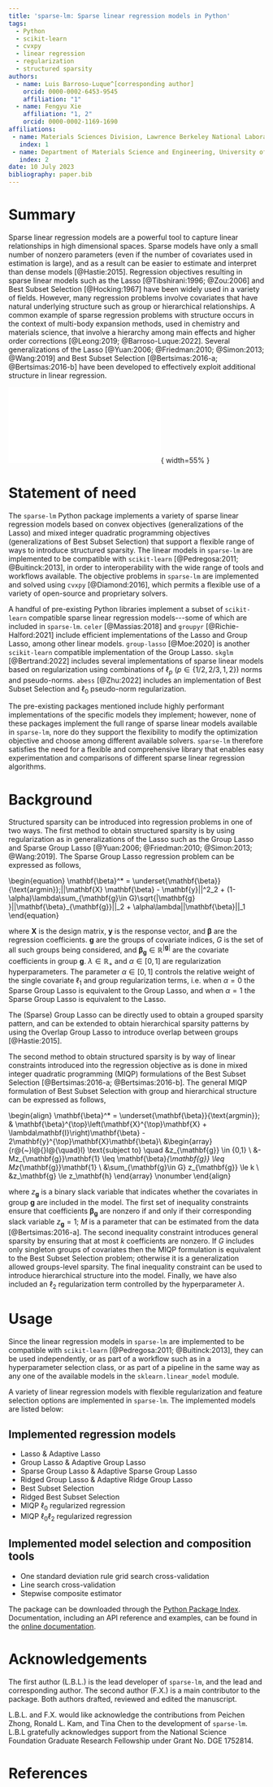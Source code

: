 ```yaml
---
title: 'sparse-lm: Sparse linear regression models in Python'
tags:
  - Python
  - scikit-learn
  - cvxpy
  - linear regression
  - regularization
  - structured sparsity
authors:
  - name: Luis Barroso-Luque^[corresponding author]
    orcid: 0000-0002-6453-9545
    affiliation: "1"
  - name: Fengyu Xie
    affiliation: "1, 2"
    orcid: 0000-0002-1169-1690
affiliations:
 - name: Materials Sciences Division, Lawrence Berkeley National Laboratory, Berkeley CA, 94720, USA
   index: 1
 - name: Department of Materials Science and Engineering, University of California Berkeley, Berkeley CA, 94720, USA
   index: 2
date: 10 July 2023
bibliography: paper.bib
---
```


# Summary

Sparse linear regression models are a powerful tool to capture linear relationships
in high dimensional spaces. Sparse models have only a small number of nonzero parameters
(even if the number of covariates used in estimation is large), and as a result can be
easier to estimate and interpret than dense models [@Hastie:2015]. Regression objectives
resulting in sparse linear models such as the Lasso [@Tibshirani:1996; @Zou:2006] and
Best Subset Selection [@Hocking:1967] have been widely used in a variety of fields.
However, many regression problems involve covariates that have natural underlying
structure such as group or hierarchical relationships. A common example of sparse
regression problems with structure occurs in the context of multi-body expansion methods,
used in chemistry and materials science, that involve a hierarchy among main effects and
higher order corrections [@Leong:2019; @Barroso-Luque:2022]. Several generalizations of
the Lasso [@Yuan:2006; @Friedman:2010; @Simon:2013; @Wang:2019] and Best Subset Selection
[@Bertsimas:2016-a; @Bertsimas:2016-b] have been developed to effectively exploit
additional structure in linear regression.

![Schematic of a linear model with grouped covariates with hierarchical relations.
Groups of covaraites are represented with different colors and the hierarchical
relationships are represented with arrows (i.e. group 3 depends on group 1). Image
was inspired by Ref. [@Richie-Halford:2021].](linear-model.pdf){ width=55% }

# Statement of need

The `sparse-lm` Python package implements a variety of sparse linear regression models
based on convex objectives (generalizations of the Lasso) and mixed integer quadratic
programming objectives (generalizations of Best Subset Selection) that support a
flexible range of ways to introduce structured sparsity. The linear models in
`sparse-lm` are implemented to be compatible with `scikit-learn` [@Pedregosa:2011; @Buitinck:2013],
in order to interoperability with the wide range of tools and workflows available. The
objective problems in `sparse-lm` are implemented and solved using `cvxpy` [@Diamond:2016],
which permits a flexible use of a variety of open-source and proprietary solvers.

A handful of pre-existing Python libraries implement a subset of `scikit-learn`
compatible sparse linear regression models---some of which are included in `sparse-lm`.
`celer` [@Massias:2018] and `groupyr` [@Richie-Halford:2021] include efficient
implementations of the Lasso and Group Lasso, among other linear models.
`group-lasso` [@Moe:2020] is another `scikit-learn` compatible implementation of the
Group Lasso. `skglm` [@Bertrand:2022] includes several implementations of sparse linear
models based on regularization using combinations of $\ell_p$ ($p\in\{1/2,2/3,1,2\}$)
norms and pseudo-norms. `abess` [@Zhu:2022] includes an implementation of Best Subset
Selection and $\ell_0$ pseudo-norm regularization.

The pre-existing packages mentioned include highly performant implementations of the
specific models they implement; however, none of these packages implement the full range
of sparse linear models  available in `sparse-lm`, nore do they support the flexibility
to modify the optimization objective and choose among different available solvers.
`sparse-lm` therefore satisfies the need for a flexible and comprehensive library that
enables easy experimentation and comparisons of different sparse linear regression
algorithms.

# Background

Structured sparsity can be introduced into regression problems in one of two ways. The
first method to obtain structured sparsity is by using regularization as in
generalizations of the Lasso such as the Group Lasso  and Sparse Group
Lasso [@Yuan:2006; @Friedman:2010; @Simon:2013; @Wang:2019]. The Sparse Group Lasso
regression problem can be expressed as follows,

\begin{equation}
    \mathbf{\beta}^* = \underset{\mathbf{\beta}}{\text{argmin}}\;||\mathbf{X}
    \mathbf{\beta} - \mathbf{y}||^2_2 + (1-\alpha)\lambda\sum_{\mathbf{g}\in G}\sqrt{|\mathbf{g}
    }||\mathbf{\beta}_{\mathbf{g}}||_2 + \alpha\lambda||\mathbf{\beta}||_1
\end{equation}

where $\mathbf{X}$ is the design matrix, $\mathbf{y}$ is the response vector, and
$\mathbf{\beta}$ are  the regression coefficients. $\mathbf{g}$ are the groups of
covariate indices, $G$ is the set of all such groups being considered, and
$\mathbf{\beta}_{\mathbf{g}}\in\mathbb{R}^{|\mathbf{g}|}$ are the covariate coefficients
in group $\mathbf{g}$. $\lambda \in \mathbb{R}_{+}$ and $\alpha\in[0,1]$  are regularization
hyperparameters. The parameter $\alpha\in[0,1]$ controls the relative weight of the
single covariate $\ell_1$ and group regularization terms, i.e. when $\alpha=0$ the
Sparse Group Lasso is equivalent to the Group Lasso, and when $\alpha=1$ the Sparse
Group Lasso is equivalent to the Lasso.

The (Sparse) Group Lasso can be directly used to obtain a grouped sparsity pattern, and
can be extended to obtain hierarchical sparsity patterns by using the Overlap Group
Lasso to introduce overlap between groups [@Hastie:2015].

The second method to obtain structured sparsity is by way of linear constraints
introduced into the regression objective as is done in mixed integer quadratic
programming (MIQP) formulations of the Best Subset Selection
[@Bertsimas:2016-a; @Bertsimas:2016-b]. The general MIQP formulation of Best Subset
Selection with group and hierarchical structure can be expressed as follows,

\begin{align}
    \mathbf{\beta}^* = \underset{\mathbf{\beta}}{\text{argmin}}\;
    & \mathbf{\beta}^{\top}\left(\mathbf{X}^{\top}\mathbf{X} +
    \lambda\mathbf{I}\right)\mathbf{\beta} - 2\mathbf{y}^{\top}\mathbf{X}\mathbf{\beta}\\
    &\begin{array}{r@{~}l@{}l@{\quad}l}
    \text{subject to} \quad &z_{\mathbf{g}} \in \{0,1\} \\
    &-Mz_{\mathbf{g}}\mathbf{1} \leq \mathbf{\beta}_{\mathbf{g}} \leq Mz_{\mathbf{g}}\mathbf{1} \\
    &\sum_{\mathbf{g}\in G} z_{\mathbf{g}} \le k \\
    &z_\mathbf{g} \le z_\mathbf{h}
    \end{array} \nonumber
\end{align}

where $z_\mathbf{g}$ is a binary slack variable that indicates whether the covariates in
group $\mathbf{g}$ are included in the model. The first set of inequality constraints
ensure that coefficients $\mathbf{\beta}_{\mathbf{g}}$ are nonzero if and only if their
corresponding slack variable $z_{\mathbf{g}} = 1$; $M$ is a parameter that can be
estimated from the data [@Bertsimas:2016-a]. The second inequality constraint
introduces general sparsity by ensuring that at most $k$ coefficients are nonzero. If
$G$ includes only singleton groups of covariates then the MIQP formulation is equivalent
to the Best Subset Selection problem; otherwise it is a generalization allowed groups-level
sparsity. The final inequality constraint can be used to introduce hierarchical
structure into the model. Finally, we have also included an $\ell_2$ regularization term
controlled by the hyperparameter $\lambda$.

# Usage

Since the linear regression models in `sparse-lm` are implemented to be compatible with
`scikit-learn` [@Pedregosa:2011; @Buitinck:2013], they can be used independently, or as
part of a workflow such as in a hyperparameter selection class, or as part of a pipeline
in the same way as any one of the available models in the `sklearn.linear_model` module.

A variety of linear regression models with flexible regularization and feature selection
options are implemented in `sparse-lm`. The implemented models are listed below:

## Implemented regression models

- Lasso & Adaptive Lasso
- Group Lasso & Adaptive Group Lasso
- Sparse Group Lasso & Adaptive Sparse Group Lasso
- Ridged Group Lasso & Adaptive Ridge Group Lasso
- Best Subset Selection
- Ridged Best Subset Selection
- MIQP $\ell_0$ regularized regression
- MIQP $\ell_0\ell_2$ regularized regression

## Implemented model selection and composition tools
- One standard deviation rule grid search cross-validation
- Line search cross-validation
- Stepwise composite estimator

The package can be downloaded through the [Python Package Index](https://pypi.org/project/sparse-lm/).
Documentation, including an API reference and examples, can be found in the
[online documentation](https://cedergrouphub.github.io/sparse-lm).

# Acknowledgements

The first author (L.B.L.) is the lead developer of `sparse-lm`, and the lead and
corresponding author. The second author (F.X.) is a main contributor to the package.
Both authors drafted, reviewed and edited the manuscript.

L.B.L. and F.X. would like acknowledge the contributions from Peichen Zhong, Ronald L.
Kam, and Tina Chen to the development of `sparse-lm`. L.B.L gratefully acknowledges
support from the National Science Foundation Graduate Research Fellowship under Grant
No. DGE 1752814.

# References

